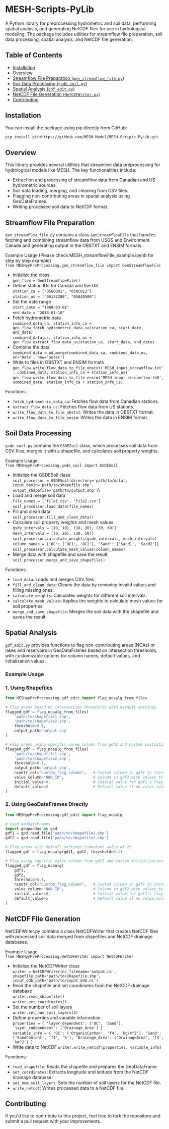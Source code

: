# MESH-Scripts-PyLib

A Python library for preprocessing hydrometric and soil data, performing spatial analysis, and generating NetCDF files for use in hydrological modeling. The package includes utilities for streamflow file preparation, soil data processing, spatial analysis, and NetCDF file generation.

## Table of Contents

- [Installation](#installation)
- [Overview](#overview)
- [Streamflow File Preparation (`gen_streamflow_file.py`)](#streamflow-file-preparation)
- [Soil Data Processing (`gsde_soil.py`)](#soil-data-processing)
- [Spatial Analysis (`gdf_edit.py`)](#spatial-analysis)
- [NetCDF File Generation (`NetCDFWriter.py`)](#netcdf-file-generation)
- [Contributing](#contributing)

## Installation

You can install the package using pip directly from GitHub:

```bash
pip install git+https://github.com/MESH-Model/MESH-Scripts-PyLib.git
```

## Overview

This library provides several utilities that streamline data preprocessing for hydrological models like MESH. The key functionalities include:

- Extraction and processing of streamflow data from Canadian and US hydrometric sources.
- Soil data loading, merging, and cleaning from CSV files.
- Flagging non-contributing areas in spatial analysis using GeoDataFrames.
- Writing processed soil data to NetCDF format.

## Streamflow File Preparation

`gen_streamflow_file.py` contains a class `GenStreamflowFile` that handles fetching and combining streamflow data from USGS and Environment Canada and generating output in the OBSTXT and ENSIM formats.

Example Usage  (Please check MESH_streamflowFile_example.ipynb for step by step example) \
`from MESHpyPreProcessing.gen_streamflow_file import GenStreamflowFile`
- Initialize the class\
`gen_flow = GenStreamflowFile()`
- Define station IDs for Canada and the US\
`station_ca = ["05GG001", "05AC012"]`\
`station_us = ["06132200", "05020500"]`
- Set the date range\
`start_date = "1980-03-01"`\
`end_date = "2018-01-10"`
- Fetch hydrometric data\
`combined_data_ca, station_info_ca = gen_flow.fetch_hydrometric_data_ca(station_ca, start_date, end_date)`\
`combined_data_us, station_info_us = gen_flow.extract_flow_data_us(station_us, start_date, end_date)`
- Combine the data\
`combined_data = pd.merge(combined_data_ca, combined_data_us, on='Date', how='outer')`
- Write to files in OBSTXT and ENSIM formats\
`gen_flow.write_flow_data_to_file_obstxt('MESH_input_streamflow.txt', combined_data, station_info_ca + station_info_us)`\
`gen_flow.write_flow_data_to_file_ensim('MESH_input_streamflow.tb0', combined_data, station_info_ca + station_info_us)`

Functions:
- `fetch_hydrometric_data_ca`: Fetches flow data from Canadian stations.
- `extract_flow_data_us`: Fetches flow data from US stations.
- `write_flow_data_to_file_obstxt`: Writes the data in OBSTXT format.
- `write_flow_data_to_file_ensim`: Writes the data in ENSIM format.

## Soil Data Processing

`gsde_soil.py` contains the `GSDESoil` class, which processes soil data from CSV files, merges it with a shapefile, and calculates soil property weights.

Example Usage\
`from MESHpyPreProcessing.gsde_soil import GSDESoil`
- Initialize the GSDESoil class\
`soil_processor = GSDESoil(directory='path/to/data', input_basin='path/to/shapefile.shp', output_shapefile='path/to/output.shp')`\
- Load and merge soil data\
`file_names = ['file1.csv', 'file2.csv']`\
`soil_processor.load_data(file_names)`
- Fill and clean data\
`soil_processor.fill_and_clean_data()`
- Calculate soil property weights and mesh values\
`gsde_intervals = [(0, 10), (10, 30), (30, 60)]`\
`mesh_intervals = [(0, 20), (20, 50)]`\
`soil_processor.calculate_weights(gsde_intervals, mesh_intervals)`\
`column_names = {'OC': ['OC1', 'OC2'], 'Sand': ['Sand1', 'Sand2']}`\
`soil_processor.calculate_mesh_values(column_names)`
- Merge data with shapefile and save the result\
`soil_processor.merge_and_save_shapefile()`

Functions:
- `load_data`: Loads and merges CSV files.
- `fill_and_clean_data`: Cleans the data by removing invalid values and filling missing ones.
- `calculate_weights`: Calculates weights for different soil intervals.
- `calculate_mesh_values`: Applies the weights to calculate mesh values for soil properties.
- `merge_and_save_shapefile`: Merges the soil data with the shapefile and saves the result.

## Spatial Analysis

`gdf_edit.py` provides functions to flag non-contributing areas (NCAs) or lakes and reservoirs in GeoDataFrames based on intersection thresholds, with customizable options for column names, default values, and initialization values.

### Example Usage

### 1. Using Shapefiles

```python
from MESHpyPreProcessing.gdf_edit import flag_ncaalg_from_files

# Flag areas based on intersection thresholds with default settings
flagged_gdf = flag_ncaalg_from_files(
    'path/to/shapefile1.shp', 
    'path/to/shapefile2.shp', 
    threshold=0.1, 
    output_path='output.shp'
)

# Flag areas using specific value column from gdf2 and custom initialization value
flagged_gdf = flag_ncaalg_from_files(
    'path/to/shapefile1.shp', 
    'path/to/shapefile2.shp', 
    threshold=0.1, 
    output_path='output.shp', 
    ncontr_col="custom_flag_column",   # Custom column in gdf1 to store flags
    value_column="NON_ID",             # Column in gdf2 with values to assign
    initial_value=0,                   # Initial value for gdf1's flag column
    default_value=5                    # Default value if no value_column specified
)
```
### 2. Using GeoDataFrames Directly
```python
from MESHpyPreProcessing.gdf_edit import flag_ncaalg

# Load GeoDataFrames
import geopandas as gpd
gdf1 = gpd.read_file('path/to/shapefile1.shp')
gdf2 = gpd.read_file('path/to/shapefile2.shp')

# Flag areas with default settings (constant value of 2)
flagged_gdf = flag_ncaalg(gdf1, gdf2, threshold=0.1)

# Flag using specific value column from gdf2 and custom initialization value
flagged_gdf = flag_ncaalg(
    gdf1, 
    gdf2, 
    threshold=0.1, 
    ncontr_col="custom_flag_column",   # Custom column in gdf1 to store flags
    value_column="NON_ID",             # Column in gdf2 with values to assign
    initial_value=0,                   # Initial value for gdf1's flag column
    default_value=5                    # Default value if no value_column specified
)
```

## NetCDF File Generation

NetCDFWriter.py contains a class NetCDFWriter that creates NetCDF files with processed soil data merged from shapefiles and NetCDF drainage databases.

Example Usage\
`from MESHpyPreProcessing.NetCDFWriter import NetCDFWriter`
- Initialize the NetCDFWriter class\
`writer = NetCDFWriter(nc_filename='output.nc', shapefile_path='path/to/shapefile.shp', input_ddb_path='path/to/input_ddb.nc')`
- Read the shapefile and set coordinates from the NetCDF drainage database\
`writer.read_shapefile()`\
`writer.set_coordinates()`
- Set the number of soil layers\
`writer.set_num_soil_layers(3)`
- Define properties and variable information\
`properties = {
    'layer_dependent': ['OC', 'Sand'],
    'layer_independent': ['Drainage_Area']
}`\
`variable_info = {
    'OC': ('OrganicCarbon', 'f4', 'kg/m^2'),
    'Sand': ('SandContent', 'f4', '%'),
    'Drainage_Area': ('DrainageArea', 'f4', 'km^2')
}`
- Write data to NetCDF
`writer.write_netcdf(properties, variable_info)`

Functions:
- `read_shapefile`: Reads the shapefile and prepares the GeoDataFrame.
- `set_coordinates`: Extracts longitude and latitude from the NetCDF drainage database.
- `set_num_soil_layers`: Sets the number of soil layers for the NetCDF file.
- `write_netcdf`: Writes processed data to a NetCDF file.

## Contributing
If you'd like to contribute to this project, feel free to fork the repository and submit a pull request with your improvements.
